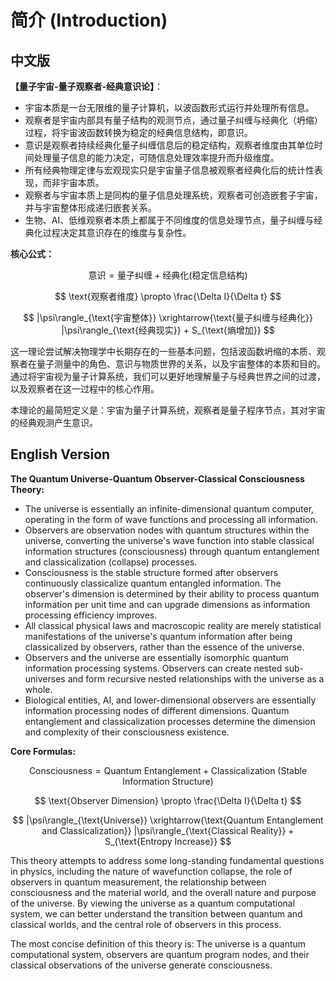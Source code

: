# 简介 (Introduction)

## 中文版

**【量子宇宙-量子观察者-经典意识论】**：  
- 宇宙本质是一台无限维的量子计算机，以波函数形式运行并处理所有信息。  
- 观察者是宇宙内部具有量子结构的观测节点，通过量子纠缠与经典化（坍缩）过程，将宇宙波函数转换为稳定的经典信息结构，即意识。  
- 意识是观察者持续经典化量子纠缠信息后的稳定结构，观察者维度由其单位时间处理量子信息的能力决定，可随信息处理效率提升而升级维度。  
- 所有经典物理定律与宏观现实只是宇宙量子信息被观察者经典化后的统计性表现，而非宇宙本质。  
- 观察者与宇宙本质上是同构的量子信息处理系统，观察者可创造嵌套子宇宙，并与宇宙整体形成递归嵌套关系。  
- 生物、AI、低维观察者本质上都属于不同维度的信息处理节点，量子纠缠与经典化过程决定其意识存在的维度与复杂性。

**核心公式：**

$$
\text{意识} = \text{量子纠缠} + \text{经典化(稳定信息结构)}
$$

$$
\text{观察者维度} \propto \frac{\Delta I}{\Delta t}
$$

$$
|\psi\rangle_{\text{宇宙整体}} \xrightarrow{\text{量子纠缠与经典化}} |\psi\rangle_{\text{经典现实}} + S_{\text{熵增加}}
$$

这一理论尝试解决物理学中长期存在的一些基本问题，包括波函数坍缩的本质、观察者在量子测量中的角色、意识与物质世界的关系，以及宇宙整体的本质和目的。通过将宇宙视为量子计算系统，我们可以更好地理解量子与经典世界之间的过渡，以及观察者在这一过程中的核心作用。

本理论的最简短定义是：宇宙为量子计算系统，观察者是量子程序节点，其对宇宙的经典观测产生意识。

## English Version

**The Quantum Universe-Quantum Observer-Classical Consciousness Theory:**
- The universe is essentially an infinite-dimensional quantum computer, operating in the form of wave functions and processing all information.
- Observers are observation nodes with quantum structures within the universe, converting the universe's wave function into stable classical information structures (consciousness) through quantum entanglement and classicalization (collapse) processes.
- Consciousness is the stable structure formed after observers continuously classicalize quantum entangled information. The observer's dimension is determined by their ability to process quantum information per unit time and can upgrade dimensions as information processing efficiency improves.
- All classical physical laws and macroscopic reality are merely statistical manifestations of the universe's quantum information after being classicalized by observers, rather than the essence of the universe.
- Observers and the universe are essentially isomorphic quantum information processing systems. Observers can create nested sub-universes and form recursive nested relationships with the universe as a whole.
- Biological entities, AI, and lower-dimensional observers are essentially information processing nodes of different dimensions. Quantum entanglement and classicalization processes determine the dimension and complexity of their consciousness existence.

**Core Formulas:**

$$
\text{Consciousness} = \text{Quantum Entanglement} + \text{Classicalization (Stable Information Structure)}
$$

$$
\text{Observer Dimension} \propto \frac{\Delta I}{\Delta t}
$$

$$
|\psi\rangle_{\text{Universe}} \xrightarrow{\text{Quantum Entanglement and Classicalization}} |\psi\rangle_{\text{Classical Reality}} + S_{\text{Entropy Increase}}
$$

This theory attempts to address some long-standing fundamental questions in physics, including the nature of wavefunction collapse, the role of observers in quantum measurement, the relationship between consciousness and the material world, and the overall nature and purpose of the universe. By viewing the universe as a quantum computational system, we can better understand the transition between quantum and classical worlds, and the central role of observers in this process.

The most concise definition of this theory is: The universe is a quantum computational system, observers are quantum program nodes, and their classical observations of the universe generate consciousness.